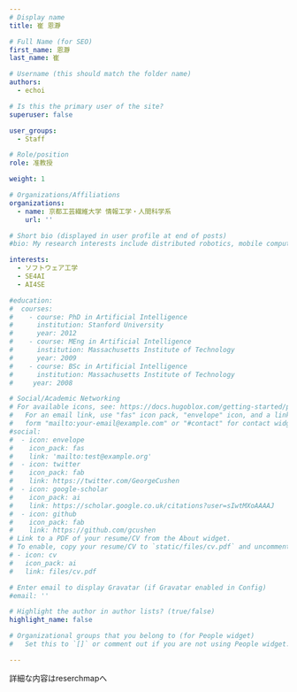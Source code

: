 ```yaml
---
# Display name
title: 崔 恩瀞

# Full Name (for SEO)
first_name: 恩瀞
last_name: 崔

# Username (this should match the folder name)
authors: 
  - echoi

# Is this the primary user of the site?
superuser: false

user_groups:
  - Staff

# Role/position
role: 准教授

weight: 1

# Organizations/Affiliations
organizations:
  - name: 京都工芸繊維大学 情報工学・人間科学系
    url: ''

# Short bio (displayed in user profile at end of posts)
#bio: My research interests include distributed robotics, mobile computing and programmable matter.

interests:
  - ソフトウェア工学
  - SE4AI
  - AI4SE

#education:
#  courses:
#    - course: PhD in Artificial Intelligence
#      institution: Stanford University
#      year: 2012
#    - course: MEng in Artificial Intelligence
#      institution: Massachusetts Institute of Technology
#      year: 2009
#    - course: BSc in Artificial Intelligence
#      institution: Massachusetts Institute of Technology
#     year: 2008

# Social/Academic Networking
# For available icons, see: https://docs.hugoblox.com/getting-started/page-builder/#icons
#   For an email link, use "fas" icon pack, "envelope" icon, and a link in the
#   form "mailto:your-email@example.com" or "#contact" for contact widget.
#social:
#  - icon: envelope
#    icon_pack: fas
#    link: 'mailto:test@example.org'
#  - icon: twitter
#    icon_pack: fab
#    link: https://twitter.com/GeorgeCushen
#  - icon: google-scholar
#    icon_pack: ai
#    link: https://scholar.google.co.uk/citations?user=sIwtMXoAAAAJ
#  - icon: github
#    icon_pack: fab
#    link: https://github.com/gcushen
# Link to a PDF of your resume/CV from the About widget.
# To enable, copy your resume/CV to `static/files/cv.pdf` and uncomment the lines below.
# - icon: cv
#   icon_pack: ai
#   link: files/cv.pdf

# Enter email to display Gravatar (if Gravatar enabled in Config)
#email: ''

# Highlight the author in author lists? (true/false)
highlight_name: false

# Organizational groups that you belong to (for People widget)
#   Set this to `[]` or comment out if you are not using People widget.

---
```


詳細な内容はreserchmapへ